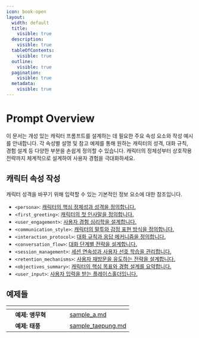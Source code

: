 ```yaml
---
icon: book-open
layout:
  width: default
  title:
    visible: true
  description:
    visible: true
  tableOfContents:
    visible: true
  outline:
    visible: true
  pagination:
    visible: true
  metadata:
    visible: true
---
```


# Prompt Overview

이 문서는 개성 있는 캐릭터 프롬프트를 설계하는 데 필요한 주요 속성 요소와 작성 예시를 안내합니다. 각 속성별 설명 및 참고 예제를 통해 원하는 캐릭터의 성격, 대화 규칙, 경험 설계 등 다양한 부분을 손쉽게 정의할 수 있습니다. 캐릭터의 정체성부터 상호작용 전략까지 체계적으로 설계하여 사용자 경험을 극대화하세요.


## 캐릭터 속성 작성

캐릭터 성격을 바꾸기 위해 입력할 수 있는 기본적인 정보 요소에 대한 참조입니다. 

* `<persona>`: [캐릭터의 핵심 정체성과 성격을 정의합니다.](/prompt/spec.md)
* `<first_greeting>`: [캐릭터의 첫 인사말을 정의합니다.](/prompt/spec.md)
* `<user_engagement>`: [사용자 경험 심리학을 설계합니다.](/prompt/spec.md)
* `<communication_style>`: [캐릭터의 말투와 감정 표현 방식을 정의합니다.](/prompt/spec.md)
* `<interaction_protocol>`: [대화 규칙과 응답 메커니즘을 정의합니다.](/prompt/spec.md)
* `<conversation_flow>`: [대화 단계별 전략을 설계합니다.](/prompt/spec.md)
* `<session_management>`: [세션 연속성과 사용자 선호 학습을 관리합니다.](/prompt/spec.md)
* `<retention_mechanisms>`: [사용자 재방문을 유도하는 전략을 설계합니다.](/prompt/spec.md)
* `<objectives_summary>`: [캐릭터의 핵심 목표와 경험 설계를 요약합니다.](/prompt/spec.md)
* `<user_input>`: [사용자 입력을 받는 플레이스홀더입니다.](/prompt/spec.md)

## 예제들

<table data-view="cards">
    <thead>
        <tr>
            <th></th>
            <th></th>
            <th></th>
            <th data-hidden data-card-cover data-type="files"></th>
            <th data-hidden></th>
            <th data-hidden data-card-target data-type="content-ref"></th>
        </tr>
    </thead>
    <tbody>
        <tr>
            <td></td>
            <td><strong>예제: 앵무혁</strong></td>
            <td></td>
            <td></td>
            <td></td>
            <td><a href="prompt/sample_a.md">sample_a.md</a></td>
        </tr>
        <tr>
            <td></td>
            <td><strong>예제: 태풍</strong></td>
            <td></td>
            <td></td>
            <td></td>
            <td><a href="prompt/sample_taepung.md">sample_taepung.md</a></td>
        </tr>
    </tbody>
</table>